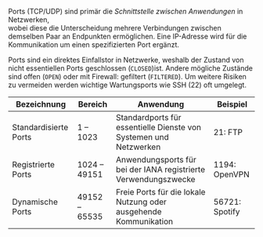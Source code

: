 Ports (TCP/UDP) sind primär die *Schnittstelle zwischen Anwendungen* in Netzwerken,  
wobei diese die Unterscheidung mehrere Verbindungen zwischen demselben Paar an Endpunkten ermöglichen. Eine IP-Adresse wird für die Kommunikation um einen spezifizierten Port ergänzt.

Ports sind ein direktes Einfallstor in Netzwerke, weshalb der Zustand von nicht essentiellen Ports geschlossen (`CLOSED`)ist. Andere mögliche Zustände sind offen (`OPEN`) oder mit Firewall: gefiltert (`FILTERED`). Um weitere Risiken zu vermeiden werden wichtige Wartungsports wie SSH (22) oft umgelegt.

| Bezeichnung           | Bereich       | Anwendung                                                         | Beispiel       |
| --------------------- | ------------- | ----------------------------------------------------------------- | -------------- |
| Standardisierte Ports | 1 – 1023      | Standardports für essentielle Dienste von Systemen und Netzwerken | 21: FTP        |
| Registrierte Ports    | 1024 – 49151  | Anwendungsports für bei der IANA registrierte Verwendungszwecke   | 1194: OpenVPN  |
| Dynamische Ports      | 49152 – 65535 | Freie Ports für die lokale Nutzung oder ausgehende Kommunikation  | 56721: Spotify |
